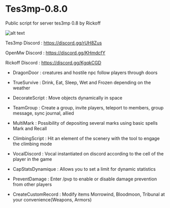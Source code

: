 # Tes3mp-0.8.0
Public script for server tes3mp 0.8 by Rickoff

![alt text](https://cdn.cloudflare.steamstatic.com/steamcommunity/public/images/avatars/a4/a47831e6004ae0e72ce2e0fb55f6ce9cc1693a4c_full.jpg) 

Tes3mp Discord : https://discord.gg/rUH8Zus

OpenMw Discord : https://discord.gg/KHmdcfY

Rickoff Discord : https://discord.gg/KgqkCGD

- DragonDoor : creatures and hostile npc follow players through doors

- TrueSurvive : Drink, Eat, Sleep, Wet and Frozen depending on the weather

- DecorateScript : Move objects dynamically in space

- TeamGroup : Create a group, invite players, teleport to members, group message, sync journal, allied

- MultiMark : Possibility of depositing several marks using basic spells Mark and Recall

- ClimbingScript : Hit an element of the scenery with the tool to engage the climbing mode

- VocalDiscord : Vocal instantiated on discord according to the cell of the player in the game

- CapStatsDynamique : Allows you to set a limit for dynamic statistics

- PreventDamage : Enter /pvp to enable or disable damage prevention from other players

- CreateCustomRecord : Modify items Morrowind, Bloodmoon, Tribunal at your convenience(Weapons, Armors)
